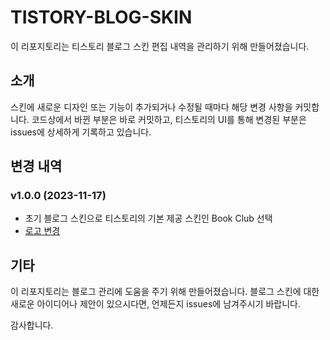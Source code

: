 # TISTORY-BLOG-SKIN

이 리포지토리는 티스토리 블로그 스킨 편집 내역을 관리하기 위해 만들어졌습니다.

## 소개

스킨에 새로운 디자인 또는 기능이 추가되거나 수정될 때마다 해당 변경 사항을 커밋합니다. 코드상에서 바뀐 부분은 바로 커밋하고, 티스토리의 UI를 통해 변경된 부분은 issues에 상세하게 기록하고 있습니다. 

## 변경 내역

### v1.0.0 (2023-11-17)

- 초기 블로그 스킨으로 티스토리의 기본 제공 스킨인 Book Club 선택
- [로고 변경](https://github.com/mjkweon17/Tistory-Blog-Skin/issues/1)

## 기타

이 리포지토리는 블로그 관리에 도움을 주기 위해 만들어졌습니다. 블로그 스킨에 대한 새로운 아이디어나 제안이 있으시다면, 언제든지 issues에 남겨주시기 바랍니다.

감사합니다.
